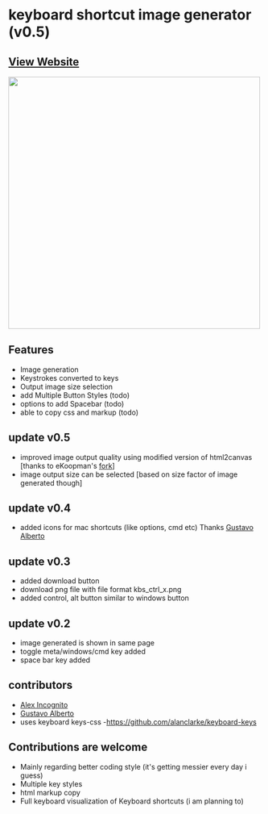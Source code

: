 # keyboard shortcut image generator (v0.5)

## [View Website](https://monsterbrain.github.io/keyboard-shortcut-image-generator)

<img src="demo_kb_preview.gif" width="500">

## Features
 - Image generation
 - Keystrokes converted to keys
 - Output image size selection
 - add Multiple Button Styles (todo)
 - options to add Spacebar (todo)
 - able to copy css and markup (todo)

## update v0.5
 - improved image output quality using modified version of html2canvas [thanks to eKoopman's <a href="https://github.com/eKoopmans/html2canvas">fork</a>]
 - image output size can be selected [based on size factor of image generated though]
 
## update v0.4
 - added icons for mac shortcuts (like options, cmd etc) Thanks <a href="https://github.com/GustavoA95">Gustavo Alberto</a>
## update v0.3
 - added download button
 - download png file with file format kbs_ctrl_x.png
 - added control, alt button similar to windows button

## update v0.2
 - image generated is shown in same page
 - toggle meta/windows/cmd key added
 - space bar key added

## contributors
 - <a href="https://github.com/alexis-">Alex Incognito</a>
 - <a href="https://github.com/GustavoA95">Gustavo Alberto</a>
 - uses keyboard keys-css -https://github.com/alanclarke/keyboard-keys
 
 ## Contributions are welcome
 - Mainly regarding better coding style (it's getting messier every day i guess)
 - Multiple key styles
 - html markup copy
 - Full keyboard visualization of Keyboard shortcuts (i am planning to)
